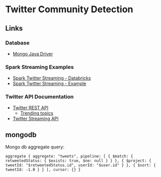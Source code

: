 # Twitter Community Detection

## Links

### Database
* [Mongo Java Driver](https://docs.mongodb.com/ecosystem/drivers/java/)

### Spark Streaming Examples
* [Spark Twitter Streaming - Databricks](https://databricks.gitbooks.io/databricks-spark-reference-applications/content/twitter_classifier/collect.html)
* [Spark Twitter Streaming - Example](https://github.com/stefanobaghino/spark-twitter-stream-example)

### Twitter API Documentation
* [Twitter REST API](https://dev.twitter.com/rest/public)
  * [Trending topics](https://dev.twitter.com/rest/reference/get/trends/place)
* [Twitter Streaming API](https://dev.twitter.com/streaming/public)

## mongodb

Mongo db aggregate query:

```
aggregate { aggregate: "tweets", pipeline: [ { $match: { retweetedStatus: { $exists: true, $ne: null } } }, { $project: { tweetId: "$retweetedStatus.id", userId: "$user.id" } }, { $sort: { tweetId: -1.0 } } ], cursor: {} }
```
